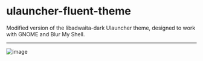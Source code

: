 # ulauncher-fluent-theme
Modified version of the libadwaita-dark Ulauncher theme, designed to work with GNOME and Blur My Shell. 

***

![image](https://github.com/user-attachments/assets/53c1e692-0760-43a9-9553-c6afa8f816f8)
